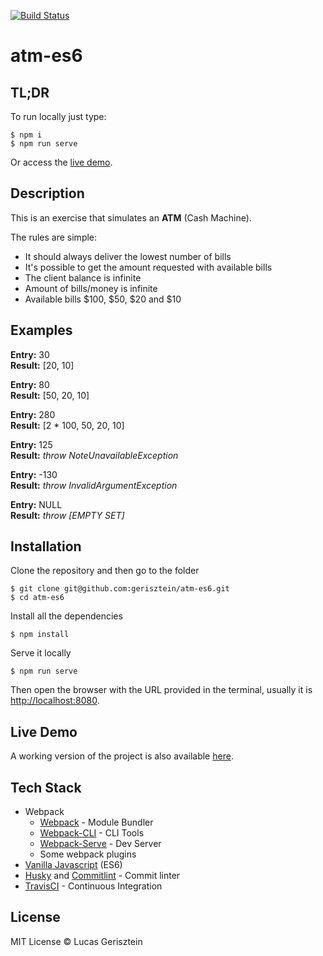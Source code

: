 [![Build Status](https://travis-ci.org/gerisztein/atm-es6.svg?branch=master)](https://travis-ci.org/gerisztein/atm-es6)

# atm-es6

## TL;DR

To run locally just type:

```shell
$ npm i
$ npm run serve
```

Or access the [live demo](https://gerisztein.github.io/atm-es6).

## Description

This is an exercise that simulates an **ATM** (Cash Machine).

The rules are simple:

- It should always deliver the lowest number of bills
- It's possible to get the amount requested with available bills
- The client balance is infinite
- Amount of bills/money is infinite
- Available bills $100, $50, $20 and $10

## Examples

**Entry:** 30  
**Result:** [20, 10]

**Entry:** 80  
**Result:** [50, 20, 10]

**Entry:** 280  
**Result:** [2 * 100, 50, 20, 10]

**Entry:** 125  
**Result:** *throw NoteUnavailableException*

**Entry:** -130  
**Result:** *throw InvalidArgumentException*

**Entry:** NULL  
**Result:** *throw [EMPTY SET]*

## Installation

Clone the repository and then go to the folder

```shell
$ git clone git@github.com:gerisztein/atm-es6.git
$ cd atm-es6
```

Install all the dependencies

```shell
$ npm install
```

Serve it locally

```shell
$ npm run serve
```
Then open the browser with the URL provided in the terminal, usually it is [http://localhost:8080](http://localhost:8080).

## Live Demo

A working version of the project is also available [here](https://gerisztein.github.io/atm-es6).

## Tech Stack

- Webpack
	- [Webpack](https://webpack.js.org/) - Module Bundler
	- [Webpack-CLI](https://github.com/webpack/webpack-cli) - CLI Tools
	- [Webpack-Serve](https://github.com/webpack-contrib/webpack-serve) - Dev Server
	- Some webpack plugins
- [Vanilla Javascript](http://es6-features.org/) (ES6)
- [Husky](https://github.com/typicode/husky/) and [Commitlint](https://github.com/marionebl/commitlint) - Commit linter
- [TravisCI](https://travis-ci.org/) - Continuous Integration

## License

MIT License &copy; Lucas Gerisztein